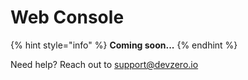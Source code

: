 # Web Console

{% hint style="info" %}
**Coming soon...**
{% endhint %}

Need help? Reach out to [support@devzero.io](mailto:support@devzero.io)
